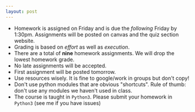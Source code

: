 ```yaml
---
layout: post
---
```


- Homework is assigned on Friday and is due the *following* Friday by 1:30pm. Assignments will be posted on canvas and the quiz section website.
- Grading is based on *effort* as well as *execution*.
- There are a total of **nine** homework assignments. We will drop the lowest homework grade.
- No late assignments will be accepted.
- First assignment will be posted tomorrow.
- Use resources wisely. It is fine to google/work in groups but don't copy!
- Don't use python modules that are obvious "shortcuts". Rule of thumb: don't use any modules we haven't used in class.
- The course is taught in `Python3`. Please submit your homework in `Python3` (see me if you have issues)

